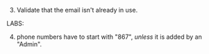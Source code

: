 
3. Validate that the email isn't already in use.


LABS:

4. phone numbers have to start with "867", *unless* it is added by an "Admin".
